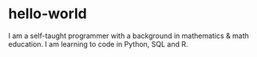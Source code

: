 # hello-world

I am a self-taught programmer with a background in mathematics & math education. 
I am learning to code in Python, SQL and R. 
